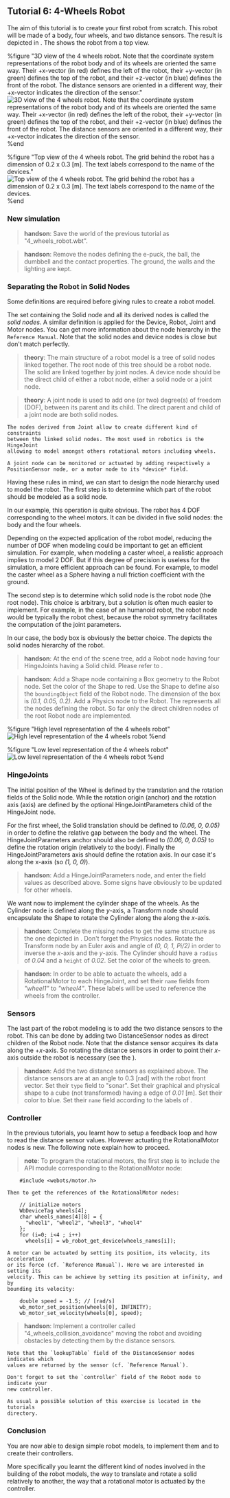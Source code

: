 ## Tutorial 6: 4-Wheels Robot

The aim of this tutorial is to create your first robot from scratch. This robot
will be made of a body, four wheels, and two distance sensors. The result is
depicted in . The  shows the robot from a top view.

%figure "3D view of the 4 wheels robot. Note that the coordinate system representations of the robot body and of its wheels are oriented the same way. Their +x-vector (in red) defines the left of the robot, their +y-vector (in green) defines the top of the robot, and their +z-vector (in blue) defines the front of the robot. The distance sensors are oriented in a different way, their +x-vector indicates the direction of the sensor."
![3D view of the 4 wheels robot. Note that the coordinate system representations of the robot body and of its wheels are oriented the same way. Their +x-vector (in red) defines the left of the robot, their +y-vector (in green) defines the top of the robot, and their +z-vector (in blue) defines the front of the robot. The distance sensors are oriented in a different way, their +x-vector indicates the direction of the sensor.](png/tutorial_4_wheels_robot.png)
%end

%figure "Top view of the 4 wheels robot. The grid behind the robot has a dimension of 0.2 x 0.3 [m]. The text labels correspond to the name of the devices."
![Top view of the 4 wheels robot. The grid behind the robot has a dimension of 0.2 x 0.3 [m]. The text labels correspond to the name of the devices.](png/tutorial_4_wheels_top_schema.png)
%end

### New simulation

> **handson**: Save the world of the previous tutorial as "4\_wheels\_robot.wbt".

> **handson**: Remove the nodes defining the e-puck, the ball, the dumbbell and the contact
properties. The ground, the walls and the lighting are kept.

### Separating the Robot in Solid Nodes

Some definitions are required before giving rules to create a robot model.

The set containing the Solid node and all its derived nodes is called the *solid
nodes*. A similar definition is applied for the Device, Robot, Joint and Motor
nodes. You can get more information about the node hierarchy in the `Reference
Manual`. Note that the solid nodes and device nodes is close but don't match
perfectly.

> **theory**: The main structure of a robot model is a tree of solid nodes linked together.
The root node of this tree should be a robot node. The solid are linked together
by joint nodes. A device node should be the direct child of either a robot node,
either a solid node or a joint node.

> **theory**: A joint node is used to add one (or two) degree(s) of freedom (DOF), between its
parent and its child. The direct parent and child of a joint node are both solid
nodes.

    The nodes derived from Joint allow to create different kind of constraints
    between the linked solid nodes. The most used in robotics is the HingeJoint
    allowing to model amongst others rotational motors including wheels.

    A joint node can be monitored or actuated by adding respectively a
    PositionSensor node, or a motor node to its *device* field.

Having these rules in mind, we can start to design the node hierarchy used to
model the robot. The first step is to determine which part of the robot should
be modeled as a solid node.

In our example, this operation is quite obvious. The robot has 4 DOF
corresponding to the wheel motors. It can be divided in five solid nodes: the
body and the four wheels.

Depending on the expected application of the robot model, reducing the number of
DOF when modeling could be important to get an efficient simulation. For
example, when modeling a caster wheel, a realistic approach implies to model 2
DOF. But if this degree of precision is useless for the simulation, a more
efficient approach can be found. For example, to model the caster wheel as a
Sphere having a null friction coefficient with the ground.

The second step is to determine which solid node is the robot node (the root
node). This choice is arbitrary, but a solution is often much easier to
implement. For example, in the case of an humanoid robot, the robot node would
be typically the robot chest, because the robot symmetry facilitates the
computation of the joint parameters.

In our case, the body box is obviously the better choice. The  depicts the solid
nodes hierarchy of the robot.

> **handson**: At the end of the scene tree, add a Robot node having four HingeJoints having a
Solid child. Please refer to .

> **handson**: Add a Shape node containing a Box geometry to the Robot node. Set the color of
the Shape to red. Use the Shape to define also the `boundingObject` field of the
Robot node. The dimension of the box is *(0.1, 0.05, 0.2)*. Add a Physics node
to the Robot. The  represents all the nodes defining the robot. So far only the
direct children nodes of the root Robot node are implemented.

%figure "High level representation of the 4 wheels robot"
![High level representation of the 4 wheels robot](pdf/tutorial_4_wheels_highlevel.pdf.png)
%end

%figure "Low level representation of the 4 wheels robot"
![Low level representation of the 4 wheels robot](pdf/tutorial_4_wheels_lowlevel.pdf.png)
%end

### HingeJoints

The initial position of the Wheel is defined by the translation and the rotation
fields of the Solid node. While the rotation origin (anchor) and the rotation
axis (axis) are defined by the optional HingeJointParameters child of the
HingeJoint node.

For the first wheel, the Solid translation should be defined to *(0.06, 0,
0.05)* in order to define the relative gap between the body and the wheel. The
HingeJointParameters anchor should also be defined to *(0.06, 0, 0.05)* to
define the rotation origin (relatively to the body). Finally the
HingeJointParameters axis should define the rotation axis. In our case it's
along the x-axis (so *(1, 0, 0)*).

> **handson**: Add a HingeJointParameters node, and enter the field values as described above.
Some signs have obviously to be updated for other wheels.

We want now to implement the cylinder shape of the wheels. As the Cylinder node
is defined along the *y*-axis, a Transform node should encapsulate the Shape to
rotate the Cylinder along the along the *x*-axis.

> **handson**: Complete the missing nodes to get the same structure as the one depicted in .
Don't forget the Physics nodes. Rotate the Transform node by an Euler axis and
angle of *(0, 0, 1, Pi/2)* in order to inverse the *x*-axis and the *y*-axis.
The Cylinder should have a `radius` of *0.04* and a `height` of *0.02*. Set the
color of the wheels to green.

> **handson**: In order to be able to actuate the wheels, add a RotationalMotor to each
HingeJoint, and set their `name` fields from *"wheel1"* to *"wheel4"*. These
labels will be used to reference the wheels from the controller.

### Sensors

The last part of the robot modeling is to add the two distance sensors to the
robot. This can be done by adding two DistanceSensor nodes as direct children of
the Robot node. Note that the distance sensor acquires its data along the
+*x*-axis. So rotating the distance sensors in order to point their *x*-axis
outside the robot is necessary (see the ).

> **handson**: Add the two distance sensors as explained above. The distance sensors are at an
angle to 0.3 [rad] with the robot front vector. Set their `type` field to
"sonar". Set their graphical and physical shape to a cube (not transformed)
having a edge of *0.01* [m]. Set their color to blue. Set their `name` field
according to the labels of .

### Controller

In the previous tutorials, you learnt how to setup a feedback loop and how to
read the distance sensor values. However actuating the RotationalMotor nodes is
new. The following note explain how to proceed.

> **note**: To program the rotational motors, the first step is to include the API module
corresponding to the RotationalMotor node:

        #include <webots/motor.h>

    Then to get the references of the RotationalMotor nodes:

        // initialize motors
        WbDeviceTag wheels[4];
        char wheels_names[4][8] = {
          "wheel1", "wheel2", "wheel3", "wheel4"
        };
        for (i=0; i<4 ; i++)
          wheels[i] = wb_robot_get_device(wheels_names[i]);

    A motor can be actuated by setting its position, its velocity, its acceleration
    or its force (cf. `Reference Manual`). Here we are interested in setting its
    velocity. This can be achieve by setting its position at infinity, and by
    bounding its velocity:

        double speed = -1.5; // [rad/s]
        wb_motor_set_position(wheels[0], INFINITY);
        wb_motor_set_velocity(wheels[0], speed);

> **handson**: Implement a controller called "4\_wheels\_collision\_avoidance" moving the robot
and avoiding obstacles by detecting them by the distance sensors.

    Note that the `lookupTable` field of the DistanceSensor nodes indicates which
    values are returned by the sensor (cf. `Reference Manual`).

    Don't forget to set the `controller` field of the Robot node to indicate your
    new controller.

    As usual a possible solution of this exercise is located in the tutorials
    directory.

### Conclusion

You are now able to design simple robot models, to implement them and to create
their controllers.

More specifically you learnt the different kind of nodes involved in the
building of the robot models, the way to translate and rotate a solid relatively
to another, the way that a rotational motor is actuated by the controller.

